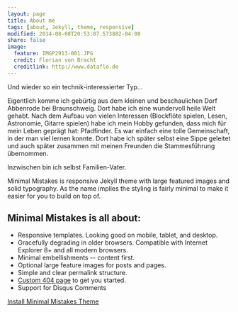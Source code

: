 ```yaml
---
layout: page
title: About me
tags: [about, Jekyll, theme, responsive]
modified: 2014-08-08T20:53:07.573882-04:00
share: false
image:
  feature: IMGP2913-001.JPG
  credit: Florian von Bracht
  creditlink: http://www.dataflo.de
---
```


Und wieder so ein technik-interessierter Typ...

Eigentlich komme ich gebürtig aus dem kleinen und beschaulichen Dorf Abbenrode bei Braunschweig. Dort habe ich eine wundervoll heile Welt gehabt. Nach dem Aufbau von vielen Interessen (Blockflöte spielen, Lesen, Astronomie, Gitarre spielen) habe ich mein Hobby gefunden, dass mich für mein Leben geprägt hat: Pfadfinder. Es war einfach eine tolle Gemeinschaft, in der man viel lernen konnte. Dort habe ich später selbst eine Sippe geleitet und auch später zusammen mit meinen Freunden die Stammesführung übernommen.

Inzwischen bin ich selbst Familien-Vater.

Minimal Mistakes is responsive Jekyll theme with large featured images and solid typography. As the name implies the styling is fairly minimal to make it easier for you to build on top of.

## Minimal Mistakes is all about:

* Responsive templates. Looking good on mobile, tablet, and desktop.
* Gracefully degrading in older browsers. Compatible with Internet Explorer 8+ and all modern browsers.
* Minimal embellishments -- content first.
* Optional large feature images for posts and pages.
* Simple and clear permalink structure.
* [Custom 404 page](http://mmistakes.github.io/minimal-mistakes/404.html) to get you started.
* Support for Disqus Comments

<a markdown="0" href="{{ site.url }}/theme-setup" class="btn">Install Minimal Mistakes Theme</a>
